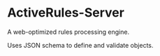 # ActiveRules-Server

A web-optimized rules processing engine.

Uses JSON schema to define and validate objects.



